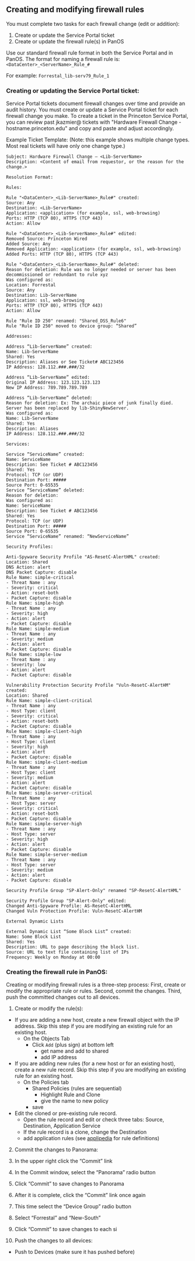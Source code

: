 ## Creating and modifying firewall rules

You must complete two tasks for each firewall change (edit or addition):
1. Create or update the Service Portal ticket
2. Create or update the firewall rule(s) in PanOS

Use our standard firewall rule format in both the Service Portal and in PanOS. The format for naming a firewall rule is:
`<DataCenter>_<ServerName>_Rule_#`

For example: `Forrestal_lib-serv79_Rule_1`

### Creating or updating the Service Portal ticket:

Service Portal tickets document firewall changes over time and provide an audit history. You must create or update a Service Portal ticket for each firewall change you make. To create a ticket in the Princeton Service Portal, you can review past jkazmier@ tickets with "Hardware Firewall Change - hostname.princeton.edu" and copy and paste and adjust accordingly.

Example Ticket Template:
(Note: this example shows multiple change types. Most real tickets will have only one change type.)

```
Subject: Hardware Firewall Change – <Lib-ServerName>
Description: <Content of email from requestor, or the reason for the change.>

Resolution Format: 

Rules:

Rule "<DataCenter>_<Lib-ServerName>_Rule#" created:
Source: Any
Destination: <Lib-ServerName>
Application: <application> (for example, ssl, web-browsing)
Ports: HTTP (TCP 80), HTTPS (TCP 443)
Action: Allow

Rule "<DataCenter>_<Lib-ServerName>_Rule#" edited:
Removed Source: Princeton Wired
Added Source: Any
Removed Application: <application> (for example, ssl, web-browsing)
Added Ports: HTTP (TCP 80), HTTPS (TCP 443)

Rule "<DataCenter>_<Lib-ServerName>_Rule#" deleted:
Reason for deletion: Rule was no longer needed or server has been decommissioned or redundant to rule xyz
Was configured as:
Location: Forrestal
Source: Any
Destination: Lib-ServerName
Application: ssl, web-browsing
Ports: HTTP (TCP 80), HTTPS (TCP 443)
Action: Allow

Rule "Rule ID 250" renamed: "Shared_DSS_Rule6"
Rule "Rule ID 250" moved to device group: “Shared”

Addresses:

Address “Lib-ServerName” created:
Name: Lib-ServerName
Shared: Yes
Description: Aliases or See Ticket# ABC123456
IP Address: 128.112.###.###/32

Address “Lib-ServerName” edited:
Original IP Address: 123.123.123.123
New IP Address: 789.789.789.789

Address “Lib-ServerName” deleted:
Reason for deletion: Ex: The archaic piece of junk finally died. Server has been replaced by lib-ShinyNewServer.
Was configured as:
Name: Lib-ServerName
Shared: Yes
Description: Aliases
IP Address: 128.112.###.###/32

Services:

Service “ServiceName” created:
Name: ServiceName
Description: See Ticket # ABC123456
Shared: Yes
Protocol: TCP (or UDP)
Destination Port: #####
Source Port: 0-65535
Service “ServiceName” deleted:
Reason for deletion:
Was configured as:
Name: ServiceName
Description: See Ticket # ABC123456
Shared: Yes
Protocol: TCP (or UDP)
Destination Port: #####
Source Port: 0-65535
Service “ServiceName” renamed: “NewServiceName”

Security Profiles:

Anti-Spyware Security Profile "AS-ResetC-AlertHML" created:
Location: Shared
DNS Action: alert
DNS Packet Capture: disable
Rule Name: simple-critical
- Threat Name : any
- Severity: critical
- Action: reset-both
- Packet Capture: disable
Rule Name: simple-high
- Threat Name : any
- Severity: high
- Action: alert
- Packet Capture: disable
Rule Name: simple-medium
- Threat Name : any
- Severity: medium
- Action: alert
- Packet Capture: disable
Rule Name: simple-low
- Threat Name : any
- Severity: low
- Action: alert
- Packet Capture: disable

Vulnerability Protection Security Profile "Vuln-ResetC-AlertHM" created:
Location: Shared
Rule Name: simple-client-critical
- Threat Name : any
- Host Type: client
- Severity: critical
- Action: reset-both
- Packet Capture: disable
Rule Name: simple-client-high
- Threat Name : any
- Host Type: client
- Severity: high
- Action: alert
- Packet Capture: disable
Rule Name: simple-client-medium
- Threat Name : any
- Host Type: client
- Severity: medium
- Action: alert
- Packet Capture: disable
Rule Name: simple-server-critical
- Threat Name : any
- Host Type: server
- Severity: critical
- Action: reset-both
- Packet Capture: disable
Rule Name: simple-server-high
- Threat Name : any
- Host Type: server
- Severity: high
- Action: alert
- Packet Capture: disable
Rule Name: simple-server-medium
- Threat Name : any
- Host Type: server
- Severity: medium
- Action: alert
- Packet Capture: disable

Security Profile Group "SP-Alert-Only" renamed "SP-ResetC-AlertHML"

Security Profile Group "SP-Alert-Only" edited:
Changed Anti-Spyware Profile: AS-ResetC-AlertHML
Changed Vuln Protection Profile: Vuln-ResetC-AlertHM

External Dynamic Lists

External Dynamic List “Some Block List” created:
Name: Some Block List
Shared: Yes
Description: URL to page describing the block list.
Source: URL to text file containing list of IPs
Frequency: Weekly on Monday at 00:00
```

### Creating the firewall rule in PanOS:
Creating or modifying firewall rules is a three-step process: First, create or modify the appropriate rule or rules. Second, commit the changes. Third, push the committed changes out to all devices.

1. Create or modify the rule(s):
* If you are adding a new host, create a new firewall object with the IP address. Skip this step if you are modifying an existing rule for an existing host.
  * On the Objects Tab 
    * Click `Add` (plus sign) at bottom left
	  * get name and add to shared
	  * add IP address
* If you are adding new rules (for a new host or for an existing host), create a new rule record. Skip this step if you are modifying an existing rule for an existing host.
  * On the Policies tab
    * Shared Policies (rules are sequential)
	  * Highlight Rule and Clone
	  * give the name to new policy
    * save
* Edit the cloned or pre-existing rule record.
  * Open the rule record and edit or check three tabs: Source, Destination, Application Service
  * If the rule record is a clone, change the Destination
  * add application rules (see [applipedia](https://applipedia.paloaltonetworks.com/) for rule definitions)

2. Commit the changes to Panorama:
  1.	In the upper right click the “Commit” link
  2.	In the Commit window, select the “Panorama” radio button
  3.	Click “Commit” to save changes to Panorama
  4.	After it is complete, click the “Commit” link once again
  5.	This time select the “Device Group” radio button
  6.	Select “Forrestal” and “New-South” 
  7.	Click “Commit” to save changes to each si

3. Push the changes to all devices:
* Push to Devices (make sure it has pushed before)
